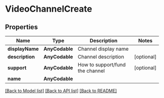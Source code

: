 # VideoChannelCreate

## Properties
Name | Type | Description | Notes
------------ | ------------- | ------------- | -------------
**displayName** | **AnyCodable** | Channel display name | 
**description** | **AnyCodable** | Channel description | [optional] 
**support** | **AnyCodable** | How to support/fund the channel | [optional] 
**name** | **AnyCodable** |  | 

[[Back to Model list]](../README.md#documentation-for-models) [[Back to API list]](../README.md#documentation-for-api-endpoints) [[Back to README]](../README.md)


